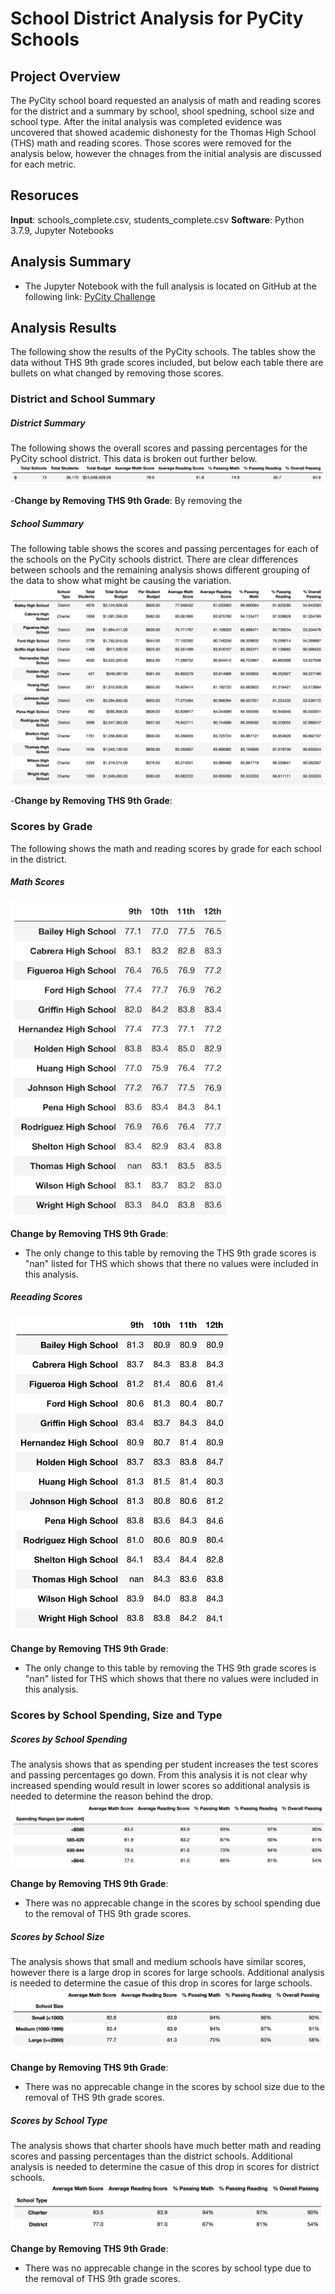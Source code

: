 # School District Analysis for PyCity Schools

## Project Overview
The PyCity school board requested an analysis of math and reading scores for the district and a summary by school, shool spedning, school size and school type. After the inital analysis was completed evidence was uncovered that showed academic dishonesty for the Thomas High School (THS) math and reading scores. Those scores were removed for the analysis below, however the chnages from the initial analysis are discussed for each metric. 

## Resoruces
**Input**: schools_complete.csv, students_complete.csv 
**Software**: Python 3.7.9, Jupyter Notebooks

## Analysis Summary

- The Jupyter Notebook with the full analysis is located on GitHub at the following link: [PyCity Challenge](https://github.com/mhorstman/School_District_Analysis/blob/main/PyCitySchools_Challenge.ipynb)

## Analysis Results
The following show the results of the PyCity schools. The tables show the data without THS 9th grade scores included, but below each table there are bullets on what changed by removing those scores. 

### District and School Summary
##### District Summary
The following shows the overall scores and passing percentages for the PyCity school district. This data is broken out further below. 
![District Summary](https://github.com/mhorstman/School_District_Analysis/blob/main/Analysis/District_Summary.png)

-**Change by Removing THS 9th Grade**: By removing the 

##### School Summary
The following table shows the scores and passing percentages for each of the schools on the PyCity schools district. There are clear differences between schools and the remaining analysis shows different grouping of the data to show what might be causing the variation. 
![School Summary](https://github.com/mhorstman/School_District_Analysis/blob/main/Analysis/School_Summary.png)

-**Change by Removing THS 9th Grade**:

### Scores by Grade
The following shows the math and reading scores by grade for each school in the district. 
##### Math Scores
![Math Scores by Grade](https://github.com/mhorstman/School_District_Analysis/blob/main/Analysis/Math_Scores_by_Grade.png)

**Change by Removing THS 9th Grade**: 
- The only change to this table by removing the THS 9th grade scores is "nan" listed for THS which shows that there no values were included in this analysis. 

##### Reeading Scores
![Reading Scores by Grade](https://github.com/mhorstman/School_District_Analysis/blob/main/Analysis/Reading_Scores_by_Grade.png)

**Change by Removing THS 9th Grade**: 
 - The only change to this table by removing the THS 9th grade scores is "nan" listed for THS which shows that there no values were included in this analysis. 

### Scores by School Spending, Size and Type
##### Scores by School Spending
The analysis shows that as spending per student increases the test scores and passing percentages go down. From this analysis it is not clear why increased spending would result in lower scores so additional analysis is needed to determine the reason behind the drop. 
![Scores by School Spending](https://github.com/mhorstman/School_District_Analysis/blob/main/Analysis/Scores_by_School_Spending.png)

**Change by Removing THS 9th Grade**: 
- There was no apprecable change in the scores by school spending due to the removal of THS 9th grade scores. 

##### Scores by School Size
The analysis shows that small and medium schools have similar scores, however there is a large drop in scores for large schools. Additional analysis is needed to determine the casue of this drop in scores for large schools. 
![Scores by School Size](https://github.com/mhorstman/School_District_Analysis/blob/main/Analysis/Scores_by_School_Size.png)

**Change by Removing THS 9th Grade**: 
- There was no apprecable change in the scores by school size due to the removal of THS 9th grade scores. 

##### Scores by School Type
The analysis shows that charter shools have much better math and reading scores and passing percentages than the district schools. Additional analysis is needed to determine the casue of this drop in scores for district schools. 
![Scores by School Type](https://github.com/mhorstman/School_District_Analysis/blob/main/Analysis/Scores_by_School_Type.png)

**Change by Removing THS 9th Grade**: 
- There was no apprecable change in the scores by school type due to the removal of THS 9th grade scores. 
